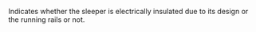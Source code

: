 Indicates whether the sleeper is electrically insulated due to its design or the running rails or not.
